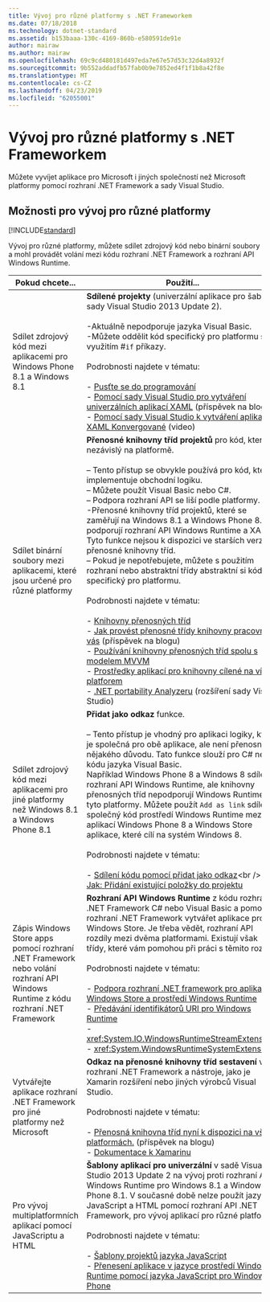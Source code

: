 ```yaml
---
title: Vývoj pro různé platformy s .NET Frameworkem
ms.date: 07/18/2018
ms.technology: dotnet-standard
ms.assetid: b153baaa-130c-4169-860b-e580591de91e
author: mairaw
ms.author: mairaw
ms.openlocfilehash: 69c9cd480181d497eda7e67e57d53c32d4a8932f
ms.sourcegitcommit: 9b552addadfb57fab0b9e7852ed4f1f1b8a42f8e
ms.translationtype: MT
ms.contentlocale: cs-CZ
ms.lasthandoff: 04/23/2019
ms.locfileid: "62055001"
---
```

# <a name="developing-for-multiple-platforms-with-the-net-framework"></a>Vývoj pro různé platformy s .NET Frameworkem

Můžete vyvíjet aplikace pro Microsoft i jiných společností než Microsoft platformy pomocí rozhraní .NET Framework a sady Visual Studio.
  
## <a name="options-for-cross-platform-development"></a>Možnosti pro vývoj pro různé platformy

[!INCLUDE[standard](../../../includes/pcl-to-standard.md)]
  
 Vývoj pro různé platformy, můžete sdílet zdrojový kód nebo binární soubory a mohl provádět volání mezi kódu rozhraní .NET Framework a rozhraní API Windows Runtime.  
  
|Pokud chcete...|Použití...|  
|-----------------------|------------|  
|Sdílet zdrojový kód mezi aplikacemi pro Windows Phone 8.1 a Windows 8.1|**Sdílené projekty** (univerzální aplikace pro šablony sady Visual Studio 2013 Update 2).<br /><br /> -Aktuálně nepodporuje jazyka Visual Basic.<br />-Můžete oddělit kód specifický pro platformu s využitím #`if` příkazy.<br /><br /> Podrobnosti najdete v tématu:<br /><br /> -   [Pusťte se do programování](/windows/uwp/get-started/create-uwp-apps)<br />-   [Pomocí sady Visual Studio pro vytváření univerzálních aplikací XAML](https://devblogs.microsoft.com/visualstudio/using-visual-studio-to-build-universal-xaml-apps/) (příspěvek na blogu)<br />-   [Pomocí sady Visual Studio k vytváření aplikací XAML Konvergované](https://channel9.msdn.com/Events/Build/2014/3-591) (video)|  
|Sdílet binární soubory mezi aplikacemi, které jsou určené pro různé platformy|**Přenosné knihovny tříd projektů** pro kód, který je nezávislý na platformě.<br /><br /> – Tento přístup se obvykle používá pro kód, který implementuje obchodní logiku.<br />– Můžete použít Visual Basic nebo C#.<br />– Podpora rozhraní API se liší podle platformy.<br />-Přenosné knihovny tříd projektů, které se zaměřují na Windows 8.1 a Windows Phone 8.1 podporují rozhraní API Windows Runtime a XAML. Tyto funkce nejsou k dispozici ve starších verzích přenosné knihovny tříd.<br />– Pokud je nepotřebujete, můžete s použitím rozhraní nebo abstraktní třídy abstraktní si kód specifický pro platformu.<br /><br /> Podrobnosti najdete v tématu:<br /><br /> -   [Knihovny přenosných tříd](cross-platform-development-with-the-portable-class-library.md)<br />-   [Jak provést přenosné třídy knihovny pracovní za vás](https://blogs.msdn.microsoft.com/dsplaisted/2012/08/27/how-to-make-portable-class-libraries-work-for-you/) (příspěvek na blogu)<br />-   [Používání knihovny přenosných tříd spolu s modelem MVVM](using-portable-class-library-with-model-view-view-model.md) <br />-   [Prostředky aplikací pro knihovny cílené na více platforem](app-resources-for-libraries-that-target-multiple-platforms.md) <br />-   [.NET portability Analyzeru](https://marketplace.visualstudio.com/items?itemName=ConnieYau.NETPortabilityAnalyzer) (rozšíření sady Visual Studio)|  
|Sdílet zdrojový kód mezi aplikacemi pro jiné platformy než Windows 8.1 a Windows Phone 8.1|**Přidat jako odkaz** funkce.<br /><br /> – Tento přístup je vhodný pro aplikaci logiky, která je společná pro obě aplikace, ale není přenosný z nějakého důvodu. Tato funkce slouží pro C# nebo kódu jazyka Visual Basic.<br />     Například Windows Phone 8 a Windows 8 sdílejí rozhraní API Windows Runtime, ale knihovny přenosných tříd nepodporují Windows Runtime pro tyto platformy. Můžete použít `Add as link` sdílet společný kód prostředí Windows Runtime mezi aplikací Windows Phone 8 a Windows Store aplikace, které cílí na systém Windows 8.<br /><br /> Podrobnosti najdete v tématu:<br /><br /> -   [Sdílení kódu pomocí přidat jako odkaz](https://docs.microsoft.com/previous-versions/windows/apps/jj714082(v=vs.105))<br />-   [Jak: Přidání existující položky do projektu](https://docs.microsoft.com/previous-versions/visualstudio/visual-studio-2010/9f4t9t92(v=vs.100))|  
|Zápis Windows Store apps pomocí rozhraní .NET Framework nebo volání rozhraní API Windows Runtime z kódu rozhraní .NET Framework|**Rozhraní API Windows Runtime** z kódu rozhraní .NET Framework C# nebo Visual Basic a pomocí rozhraní .NET Framework vytvářet aplikace pro Windows Store. Je třeba vědět, rozhraní API rozdíly mezi dvěma platformami. Existují však třídy, které vám pomohou při práci s těmito rozdíly.<br /><br /> Podrobnosti najdete v tématu:<br /><br /> -   [Podpora rozhraní .NET framework pro aplikace Windows Store a prostředí Windows Runtime](support-for-windows-store-apps-and-windows-runtime.md) <br />-   [Předávání identifikátorů URI pro Windows Runtime](passing-a-uri-to-the-windows-runtime.md) <br />-   <xref:System.IO.WindowsRuntimeStreamExtensions><br />-    <xref:System.WindowsRuntimeSystemExtensions>|  
|Vytvářejte aplikace rozhraní .NET Framework pro jiné platformy než Microsoft|**Odkaz na přenosné knihovny tříd sestavení** v rozhraní .NET Framework a nástroje, jako je Xamarin rozšíření nebo jiných výrobců Visual Studio.<br /><br /> Podrobnosti najdete v tématu:<br /><br /> -   [Přenosná knihovna tříd nyní k dispozici na všech platformách.](https://devblogs.microsoft.com/dotnet/portable-class-library-pcl-now-available-on-all-platforms/) (příspěvek na blogu)<br />-   [Dokumentace k Xamarinu](/xamarin)|  
|Pro vývoj multiplatformních aplikací pomocí JavaScriptu a HTML|**Šablony aplikací pro univerzální** v sadě Visual Studio 2013 Update 2 na vývoj proti rozhraní API Windows Runtime pro Windows 8.1 a Windows Phone 8.1. V současné době nelze použít jazyka JavaScript a HTML pomocí rozhraní API .NET Framework, pro vývoj aplikací pro různé platformy.<br /><br /> Podrobnosti najdete v tématu:<br /><br /> -   [Šablony projektů jazyka JavaScript](https://docs.microsoft.com/previous-versions/windows/apps/hh758331%28v=win.10%29)<br />-   [Přenesení aplikace v jazyce prostředí Windows Runtime pomocí jazyka JavaScript pro Windows Phone](https://docs.microsoft.com/previous-versions/windows/apps/dn636144%28v=win.10%29)|